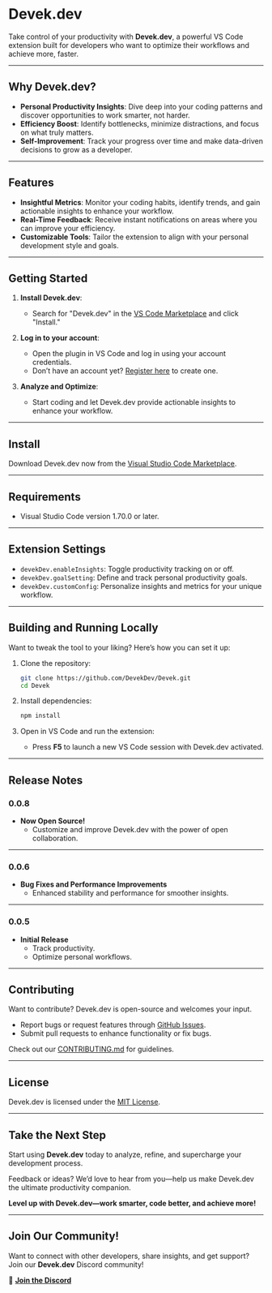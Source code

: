 # **Devek.dev**

Take control of your productivity with **Devek.dev**, a powerful VS Code extension built for developers who want to optimize their workflows and achieve more, faster.

---

## **Why Devek.dev?**

- **Personal Productivity Insights**: Dive deep into your coding patterns and discover opportunities to work smarter, not harder.
- **Efficiency Boost**: Identify bottlenecks, minimize distractions, and focus on what truly matters.
- **Self-Improvement**: Track your progress over time and make data-driven decisions to grow as a developer.

---

## **Features**

- **Insightful Metrics**: Monitor your coding habits, identify trends, and gain actionable insights to enhance your workflow.
- **Real-Time Feedback**: Receive instant notifications on areas where you can improve your efficiency.
- **Customizable Tools**: Tailor the extension to align with your personal development style and goals.

---

## **Getting Started**

1. **Install Devek.dev**:
    - Search for "Devek.dev" in the [VS Code Marketplace](https://marketplace.visualstudio.com/items?itemName=devek-dev.devek-dev) and click "Install."

2. **Log in to your account**:
    - Open the plugin in VS Code and log in using your account credentials.
    - Don’t have an account yet? [Register here](https://app.devek.dev) to create one.

3. **Analyze and Optimize**:
    - Start coding and let Devek.dev provide actionable insights to enhance your workflow.

---

## **Install**

Download Devek.dev now from the [Visual Studio Code Marketplace](https://marketplace.visualstudio.com/items?itemName=devek-dev.devek-dev).

---

## **Requirements**

- Visual Studio Code version 1.70.0 or later.

---

## **Extension Settings**

- `devekDev.enableInsights`: Toggle productivity tracking on or off.
- `devekDev.goalSetting`: Define and track personal productivity goals.
- `devekDev.customConfig`: Personalize insights and metrics for your unique workflow.

---

## **Building and Running Locally**

Want to tweak the tool to your liking? Here’s how you can set it up:

1. Clone the repository:
   ```bash
   git clone https://github.com/DevekDev/Devek.git
   cd Devek
   ```

2. Install dependencies:
   ```bash
   npm install
   ```

3. Open in VS Code and run the extension:
    - Press **F5** to launch a new VS Code session with Devek.dev activated.

---

## **Release Notes**

### 0.0.8
- **Now Open Source!**
    - Customize and improve Devek.dev with the power of open collaboration.
---
### 0.0.6
- **Bug Fixes and Performance Improvements**
    - Enhanced stability and performance for smoother insights.
---
### 0.0.5
- **Initial Release**
    - Track productivity.
    - Optimize personal workflows.

---

## **Contributing**

Want to contribute? Devek.dev is open-source and welcomes your input.

- Report bugs or request features through [GitHub Issues](https://github.com/DevekDev/Devek/issues).
- Submit pull requests to enhance functionality or fix bugs.

Check out our [CONTRIBUTING.md](https://github.com/DevekDev/Devek/blob/main/CONTRIBUTING.md) for guidelines.

---

## **License**

Devek.dev is licensed under the [MIT License](https://github.com/DevekDev/Devek/blob/main/LICENSE).

---

## **Take the Next Step**

Start using **Devek.dev** today to analyze, refine, and supercharge your development process.

Feedback or ideas? We’d love to hear from you—help us make Devek.dev the ultimate productivity companion.

**Level up with Devek.dev—work smarter, code better, and achieve more!**

---

## **Join Our Community!**

Want to connect with other developers, share insights, and get support?  
Join our **Devek.dev** Discord community!

🔗 **[Join the Discord](https://discord.gg/xzbhyVfb)**

